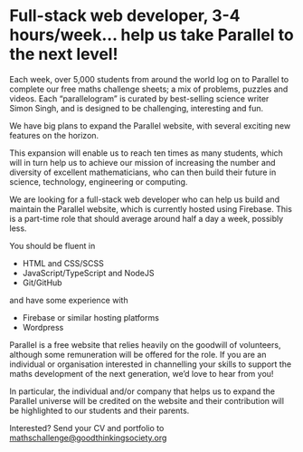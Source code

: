 # Full-stack web developer, 3-4 hours/week... help us take Parallel to the next level!

Each week, over 5,000 students from around the world log on to Parallel to complete our free maths challenge sheets; a mix of problems, puzzles and videos. Each “parallelogram” is curated by best-selling science writer Simon Singh, and is designed to be challenging, interesting and fun.

We have big plans to expand the Parallel website, with several exciting new features on the horizon.

This expansion will enable us to reach ten times as many students, which will in turn help us to achieve our mission of increasing the number and diversity of excellent mathematicians, who can then build their future in science, technology, engineering or computing.

We are looking for a full-stack web developer who can help us build and maintain the Parallel website, which is currently hosted using Firebase. This is a part-time role that should average around half a day a week, possibly less.

You should be fluent in

* HTML and CSS/SCSS
* JavaScript/TypeScript and NodeJS
* Git/GitHub

and have some experience with

* Firebase or similar hosting platforms
* Wordpress

Parallel is a free website that relies heavily on the goodwill of volunteers, although some remuneration will be offered for the role. If you are an individual or organisation interested in channelling your skills to support the maths development of the next generation, we’d love to hear from you!

In particular, the individual and/or company that helps us to expand the Parallel universe will be credited on the website and their contribution will be highlighted to our students and their parents.

Interested? Send your CV and portfolio to [mathschallenge@goodthinkingsociety.org](mailto:mathschallenge@goodthinkingsociety.org)
